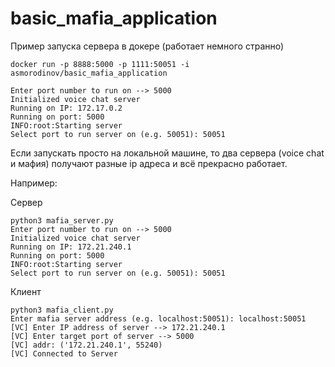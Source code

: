 # basic_mafia_application

Пример запуска сервера в докере (работает немного странно)

```
docker run -p 8888:5000 -p 1111:50051 -i asmorodinov/basic_mafia_application  
```
```
Enter port number to run on --> 5000
Initialized voice chat server
Running on IP: 172.17.0.2
Running on port: 5000
INFO:root:Starting server
Select port to run server on (e.g. 50051): 50051
```

Если запускать просто на локальной машине, то два сервера (voice chat и мафия) получают разные ip адреса и всё прекрасно работает.

Например:

Сервер
```
python3 mafia_server.py
Enter port number to run on --> 5000
Initialized voice chat server
Running on IP: 172.21.240.1
Running on port: 5000
INFO:root:Starting server
Select port to run server on (e.g. 50051): 50051
```

Клиент
```
python3 mafia_client.py
Enter mafia server address (e.g. localhost:50051): localhost:50051
[VC] Enter IP address of server --> 172.21.240.1
[VC] Enter target port of server --> 5000
[VC] addr: ('172.21.240.1', 55240)
[VC] Connected to Server
```
